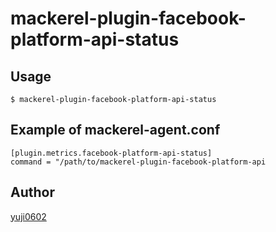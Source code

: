 mackerel-plugin-facebook-platform-api-status
=====================

## Usage

```shell
$ mackerel-plugin-facebook-platform-api-status
```

## Example of mackerel-agent.conf

```
[plugin.metrics.facebook-platform-api-status]
command = "/path/to/mackerel-plugin-facebook-platform-api
```

## Author

[yuji0602](https://github.com/yuji0602)